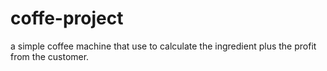 # coffe-project
a simple coffee machine that use to calculate the ingredient plus the profit from the customer.

